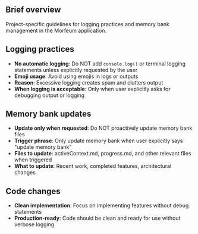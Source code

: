 ## Brief overview
Project-specific guidelines for logging practices and memory bank management in the Morfeum application.

## Logging practices
- **No automatic logging**: Do NOT add `console.log()` or terminal logging statements unless explicitly requested by the user
- **Emoji usage**: Avoid using emojis in logs or outputs
- **Reason**: Excessive logging creates spam and clutters output
- **When logging is acceptable**: Only when user explicitly asks for debugging output or logging

## Memory bank updates
- **Update only when requested**: Do NOT proactively update memory bank files
- **Trigger phrase**: Only update memory bank when user explicitly says "update memory bank"
- **Files to update**: activeContext.md, progress.md, and other relevant files when triggered
- **What to update**: Recent work, completed features, architectural changes

## Code changes
- **Clean implementation**: Focus on implementing features without debug statements
- **Production-ready**: Code should be clean and ready for use without verbose logging
